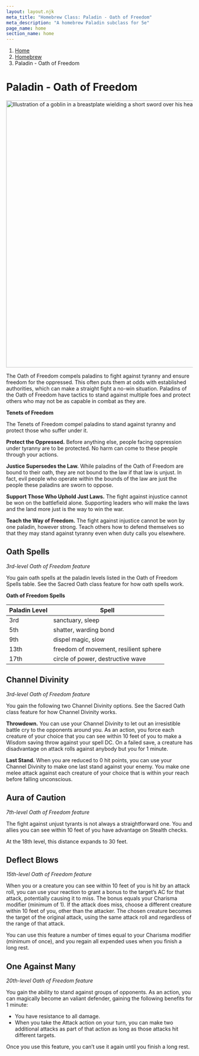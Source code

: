 ```yaml
---
layout: layout.njk
meta_title: "Homebrew Class: Paladin - Oath of Freedom"
meta_description: "A homebrew Paladin subclass for 5e"
page_name: home
section_name: home
---
```


<div id="breadcrumbs"></div>

1. [Home](/)
2. [Homebrew](/5e-homebrew/)
3. Paladin - Oath of Freedom

# Paladin - Oath of Freedom

<img
  src="/images/Paladin-Oath-of-Freedom-Muted.webp"
  srcset="/images/Paladin - Oath of Freedom - Muted - 720.webp 720w,
          /images/Paladin-Oath-of-Freedom-Muted.webp 1536w"
  sizes="(min-width: 768px) 768px,
         360px"
  alt="Illustration of a goblin in a breastplate wielding a short sword over his head"
  class="hero"
  height="720" width="720" />

The Oath of Freedom compels paladins to fight against tyranny and ensure freedom for the oppressed. This often puts them at odds with established authorities, which can make a straight fight a no-win situation. Paladins of the Oath of Freedom have tactics to stand against multiple foes and protect others who may not be as capable in combat as they are.

**Tenets of Freedom**

The Tenets of Freedom compel paladins to stand against tyranny and protect those who suffer under it.

**Protect the Oppressed.** Before anything else, people facing oppression under tyranny are to be protected. No harm can come to these people through your actions.

**Justice Supersedes the Law.** While paladins of the Oath of Freedom are bound to their oath, they are not bound to the law if that law is unjust. In fact, evil people who operate within the bounds of the law are just the people these paladins are sworn to oppose.

**Support Those Who Uphold Just Laws.** The fight against injustice cannot be won on the battlefield alone. Supporting leaders who will make the laws and the land more just is the way to win the war.

**Teach the Way of Freedom.** The fight against injustice cannot be won by one paladin, however strong. Teach others how to defend themselves so that they may stand against tyranny even when duty calls you elsewhere.

## Oath Spells

_3rd-level Oath of Freedom feature_

You gain oath spells at the paladin levels listed in the Oath of Freedom Spells table. See the Sacred Oath class feature for how oath spells work.

**Oath of Freedom Spells**

|Paladin Level|Spell|
|-------------|-----|
|3rd|sanctuary, sleep|
|5th|shatter, warding bond|
|9th|dispel magic, slow|
|13th|freedom of movement, resilient sphere|
|17th|circle of power, destructive wave|

## Channel Divinity

_3rd-level Oath of Freedom feature_

You gain the following two Channel Divinity options. See the Sacred Oath class feature for how Channel Divinity works.

**Throwdown.** You can use your Channel Divinity to let out an irresistible battle cry to the opponents around you. As an action, you force each creature of your choice that you can see within 10 feet of you to make a Wisdom saving throw against your spell DC. On a failed save, a creature has disadvantage on attack rolls against anybody but you for 1 minute.

**Last Stand.** When you are reduced to 0 hit points, you can use your Channel Divinity to make one last stand against your enemy. You make one melee attack against each creature of your choice that is within your reach before falling unconscious.

## Aura of Caution

_7th-level Oath of Freedom feature_

The fight against unjust tyrants is not always a straightforward one. You and allies you can see within 10 feet of you have advantage on Stealth checks.

At the 18th level, this distance expands to 30 feet.

## Deflect Blows

_15th-level Oath of Freedom feature_

When you or a creature you can see within 10 feet of you is hit by an attack roll, you can use your reaction to grant a bonus to the target’s AC for that attack, potentially causing it to miss. The bonus equals your Charisma modifier (minimum of 1). If the attack does miss, choose a different creature within 10 feet of you, other than the attacker. The chosen creature becomes the target of the original attack, using the same attack roll and regardless of the range of that attack.

You can use this feature a number of times equal to your Charisma modifier (minimum of once), and you regain all expended uses when you finish a long rest.

## One Against Many

_20th-level Oath of Freedom feature_

You gain the ability to stand against groups of opponents. As an action, you can magically become an valiant defender, gaining the following benefits for 1 minute:

* You have resistance to all damage.
* When you take the Attack action on your turn, you can make two additional attacks as part of that action as long as those attacks hit different targets.

Once you use this feature, you can’t use it again until you finish a long rest.
